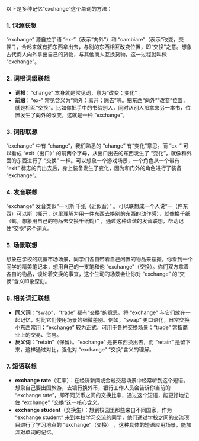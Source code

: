 以下是多种记忆“exchange”这个单词的方法：

### 1. 词源联想
“exchange” 源自拉丁语 “ex-”（表示“向外”）和 “cambiare”（表示“改变，交换”），合起来就有把东西拿出去，与别的东西相互改变位置，即“交换”之意。想象古代商人向外拿出自己的货物，与其他商人互换货物，这一过程就叫做 “exchange”。

### 2. 词根词缀联想
 - **词根**：“change” 本身就是常见词，意为“改变；变化” 。
 - **前缀**：“ex-” 常见含义为“向外；离开；除去”等。把东西“向外”“改变”位置，就是相互“交换”。比如你把手中的书给别人，同时从别人那拿来另一本书，位置发生了向外的改变，这就是一种 “exchange”。

### 3. 词形联想
“exchange” 中有 “change”，我们熟悉的 “change” 有“变化”意思。而 “ex-” 可以看成 “exit（出口）” 的前两个字母，从出口出去的东西发生了 “变化”，就像和外面的东西进行了 “交换” 一样。可以想象一个游戏场景，一个角色从一个带有 “exit” 标志的门出去后，身上装备发生了变化，因为和门外的角色进行了装备 “exchange”。

### 4. 发音联想
“exchange” 发音类似“一可斯 千纸（近似音）” 。可以联想成一个人说“一（件东西）可以斯（撕开，这里理解为用一件东西去换别的东西的动作感），就像换千纸（鹤，想象用自己的物品去交换千纸鹤）” ，通过这种诙谐的发音联想，帮助记住“交换”这个词义。

### 5. 场景联想
想象在学校的跳蚤市场场景，同学们各自带着自己闲置的物品来摆摊。你看到一个同学的精美笔记本，想用自己的一支笔和他 “exchange”（交换）。你们双方拿着各自的物品，谈论着交换的事宜，这个生动的场景会让你对 “exchange” 的“交换”含义印象深刻。

### 6. 相关词汇联想
 - **同义词**：“swap”，“trade” 都有“交换”的意思。将 “exchange” 与它们放在一起记忆，对比它们使用场景的细微差别。例如，“swap” 更口语化，日常交换小东西常用；“exchange” 较为正式，可用于各种交换场景；“trade” 常指商业上的交易、贸易。
 - **反义词**：“retain”（保留）。“exchange” 是把东西换出去，而 “retain” 是留下来，这样通过对比，强化对 “exchange” “交换”含义的理解。

### 7. 短语联想
 - **exchange rate**（汇率）：在经济新闻或金融交易场景中经常听到这个短语。想象自己要出国旅游，去银行换外币，银行工作人员会告诉你当前的 “exchange rate”，即不同货币之间的交换比率，通过这个短语，能更好地记住 “exchange” “交换”这一核心含义。
 - **exchange student**（交换生）：想到校园里那些来自不同国家，作为 “exchange student” 来到本校学习交流的同学，他们通过学校之间的交流项目进行了学习地点的 “exchange”（交换） ，这种具体的短语应用场景，能加深对单词的记忆。 